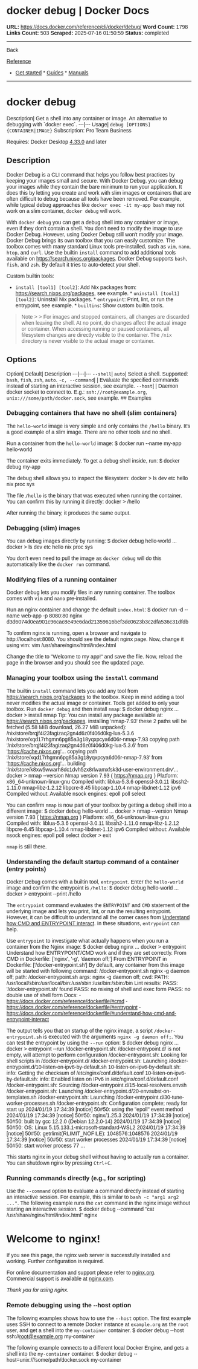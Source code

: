 # docker debug | Docker Docs

**URL:** https://docs.docker.com/reference/cli/docker/debug/
**Word Count:** 1798
**Links Count:** 503
**Scraped:** 2025-07-16 01:50:59
**Status:** completed

---

Back

[Reference](https://docs.docker.com/reference/)

  * [Get started](https://docs.docker.com/get-started/)   * [Guides](https://docs.docker.com/guides/)   * [Manuals](https://docs.docker.com/manuals/)

* * *

# docker debug

Description| Get a shell into any container or image. An alternative to debugging with \`docker exec\`.   ---|---   Usage| `debug [OPTIONS] {CONTAINER|IMAGE}`      Subscription: Pro Team Business

Requires: Docker Desktop [4.33.0](https://docs.docker.com/desktop/release-notes/#4330) and later

## Description

Docker Debug is a CLI command that helps you follow best practices by keeping your images small and secure. With Docker Debug, you can debug your images while they contain the bare minimum to run your application. It does this by letting you create and work with slim images or containers that are often difficult to debug because all tools have been removed. For example, while typical debug approaches like `docker exec -it my-app bash` may not work on a slim container, `docker debug` will work.

With `docker debug` you can get a debug shell into any container or image, even if they don't contain a shell. You don't need to modify the image to use Docker Debug. However, using Docker Debug still won't modify your image. Docker Debug brings its own toolbox that you can easily customize. The toolbox comes with many standard Linux tools pre-installed, such as `vim`, `nano`, `htop`, and `curl`. Use the builtin `install` command to add additional tools available on <https://search.nixos.org/packages>. Docker Debug supports `bash`, `fish`, and `zsh`. By default it tries to auto-detect your shell.

Custom builtin tools:

  * `install [tool1] [tool2]`: Add Nix packages from: <https://search.nixos.org/packages>, see example.   * `uninstall [tool1] [tool2]`: Uninstall Nix packages.   * `entrypoint`: Print, lint, or run the entrypoint, see example.   * `builtins`: Show custom builtin tools.

> Note >  > For images and stopped containers, all changes are discarded when leaving the shell. At no point, do changes affect the actual image or container. When accessing running or paused containers, all filesystem changes are directly visible to the container. The `/nix` directory is never visible to the actual image or container.

## Options

Option| Default| Description   ---|---|---   `--shell`| `auto`| Select a shell. Supported: `bash`, `fish`, `zsh`, `auto`.   `-c, --command`| | Evaluate the specified commands instead of starting an interactive session, see example.   `--host`| | Daemon docker socket to connect to. E.g.: `ssh://root@example.org`, `unix:///some/path/docker.sock`, see example.      ## Examples

### Debugging containers that have no shell \(slim containers\)

The `hello-world` image is very simple and only contains the `/hello` binary. It's a good example of a slim image. There are no other tools and no shell.

Run a container from the `hello-world` image:               $ docker run --name my-app hello-world     

The container exits immediately. To get a debug shell inside, run:               $ docker debug my-app     

The debug shell allows you to inspect the filesystem:               docker > ls     dev  etc  hello  nix  proc  sys     

The file `/hello` is the binary that was executed when running the container. You can confirm this by running it directly:               docker > /hello     

After running the binary, it produces the same output.

### Debugging \(slim\) images

You can debug images directly by running:               $ docker debug hello-world     ...     docker > ls     dev  etc  hello  nix  proc  sys     

You don't even need to pull the image as `docker debug` will do this automatically like the `docker run` command.

### Modifying files of a running container

Docker debug lets you modify files in any running container. The toolbox comes with `vim` and `nano` pre-installed.

Run an nginx container and change the default `index.html`:               $ docker run -d --name web-app -p 8080:80 nginx     d3d6074d0ea901c96cac8e49e6dad21359616bef3dc0623b3c2dfa536c31dfdb     

To confirm nginx is running, open a browser and navigate to http://localhost:8080. You should see the default nginx page. Now, change it using vim:               vim /usr/share/nginx/html/index.html     

Change the title to "Welcome to my app\!" and save the file. Now, reload the page in the browser and you should see the updated page.

### Managing your toolbox using the `install` command

The builtin `install` command lets you add any tool from <https://search.nixos.org/packages> to the toolbox. Keep in mind adding a tool never modifies the actual image or container. Tools get added to only your toolbox. Run `docker debug` and then install `nmap`:               $ docker debug nginx     ...     docker > install nmap     Tip: You can install any package available at: https://search.nixos.org/packages.     installing 'nmap-7.93'     these 2 paths will be fetched (5.58 MiB download, 26.27 MiB unpacked):     /nix/store/brqjf4i23fagizaq2gn4d6z0f406d0kg-lua-5.3.6     /nix/store/xqd17rhgmn6pg85a3g18yqxpcya6d06r-nmap-7.93     copying path '/nix/store/brqjf4i23fagizaq2gn4d6z0f406d0kg-lua-5.3.6' from 'https://cache.nixos.org'...     copying path '/nix/store/xqd17rhgmn6pg85a3g18yqxpcya6d06r-nmap-7.93' from 'https://cache.nixos.org'...     building '/nix/store/k8xw5wwarh8dc1dvh5zx8rlwamxfsk3d-user-environment.drv'...          docker > nmap --version     Nmap version 7.93 ( https://nmap.org )     Platform: x86_64-unknown-linux-gnu     Compiled with: liblua-5.3.6 openssl-3.0.11 libssh2-1.11.0 nmap-libz-1.2.12 libpcre-8.45 libpcap-1.10.4 nmap-libdnet-1.12 ipv6     Compiled without:     Available nsock engines: epoll poll select     

You can confirm `nmap` is now part of your toolbox by getting a debug shell into a different image:               $ docker debug hello-world     ...     docker > nmap --version          Nmap version 7.93 ( https://nmap.org )     Platform: x86_64-unknown-linux-gnu     Compiled with: liblua-5.3.6 openssl-3.0.11 libssh2-1.11.0 nmap-libz-1.2.12 libpcre-8.45 libpcap-1.10.4 nmap-libdnet-1.12 ipv6     Compiled without:     Available nsock engines: epoll poll select          docker > exit     

`nmap` is still there.

### Understanding the default startup command of a container \(entry points\)

Docker Debug comes with a builtin tool, `entrypoint`. Enter the `hello-world` image and confirm the entrypoint is `/hello`:               $ docker debug hello-world     ...     docker > entrypoint --print     /hello     

The `entrypoint` command evaluates the `ENTRYPOINT` and `CMD` statement of the underlying image and lets you print, lint, or run the resulting entrypoint. However, it can be difficult to understand all the corner cases from [Understand how CMD and ENTRYPOINT interact](https://docs.docker.com/reference/dockerfile/#understand-how-cmd-and-entrypoint-interact). In these situations, `entrypoint` can help.

Use `entrypoint` to investigate what actually happens when you run a container from the Nginx image:               $ docker debug nginx     ...     docker > entrypoint     Understand how ENTRYPOINT/CMD work and if they are set correctly.     From CMD in Dockerfile:      ['nginx', '-g', 'daemon off;']          From ENTRYPOINT in Dockerfile:      ['/docker-entrypoint.sh']          By default, any container from this image will be started with following   command:          /docker-entrypoint.sh nginx -g daemon off;          path: /docker-entrypoint.sh     args: nginx -g daemon off;     cwd:     PATH: /usr/local/sbin:/usr/local/bin:/usr/sbin:/usr/bin:/sbin:/bin          Lint results:      PASS: '/docker-entrypoint.sh' found      PASS: no mixing of shell and exec form      PASS: no double use of shell form          Docs:     - https://docs.docker.com/reference/dockerfile/#cmd     - https://docs.docker.com/reference/dockerfile/#entrypoint     - https://docs.docker.com/reference/dockerfile/#understand-how-cmd-and-entrypoint-interact     

The output tells you that on startup of the nginx image, a script `/docker-entrypoint.sh` is executed with the arguments `nginx -g daemon off;`. You can test the entrypoint by using the `--run` option:               $ docker debug nginx     ...     docker > entrypoint --run     /docker-entrypoint.sh: /docker-entrypoint.d/ is not empty, will attempt to perform configuration     /docker-entrypoint.sh: Looking for shell scripts in /docker-entrypoint.d/     /docker-entrypoint.sh: Launching /docker-entrypoint.d/10-listen-on-ipv6-by-default.sh     10-listen-on-ipv6-by-default.sh: info: Getting the checksum of /etc/nginx/conf.d/default.conf     10-listen-on-ipv6-by-default.sh: info: Enabled listen on IPv6 in /etc/nginx/conf.d/default.conf     /docker-entrypoint.sh: Sourcing /docker-entrypoint.d/15-local-resolvers.envsh     /docker-entrypoint.sh: Launching /docker-entrypoint.d/20-envsubst-on-templates.sh     /docker-entrypoint.sh: Launching /docker-entrypoint.d/30-tune-worker-processes.sh     /docker-entrypoint.sh: Configuration complete; ready for start up     2024/01/19 17:34:39 [notice] 50#50: using the "epoll" event method     2024/01/19 17:34:39 [notice] 50#50: nginx/1.25.3     2024/01/19 17:34:39 [notice] 50#50: built by gcc 12.2.0 (Debian 12.2.0-14)     2024/01/19 17:34:39 [notice] 50#50: OS: Linux 5.15.133.1-microsoft-standard-WSL2     2024/01/19 17:34:39 [notice] 50#50: getrlimit(RLIMIT_NOFILE): 1048576:1048576     2024/01/19 17:34:39 [notice] 50#50: start worker processes     2024/01/19 17:34:39 [notice] 50#50: start worker process 77     ...     

This starts nginx in your debug shell without having to actually run a container. You can shutdown nginx by pressing `Ctrl`+`C`.

### Running commands directly \(e.g., for scripting\)

Use the `--command` option to evaluate a command directly instead of starting an interactive session. For example, this is similar to `bash -c "arg1 arg2 ..."`. The following example runs the `cat` command in the nginx image without starting an interactive session.               $ docker debug --command "cat /usr/share/nginx/html/index.html" nginx          <!DOCTYPE html>     <html>     <head>     <title>Welcome to nginx!</title>     <style>     html { color-scheme: light dark; }     body { width: 35em; margin: 0 auto;     font-family: Tahoma, Verdana, Arial, sans-serif; }     </style>     </head>     <body>     <h1>Welcome to nginx!</h1>     <p>If you see this page, the nginx web server is successfully installed and     working. Further configuration is required.</p>          <p>For online documentation and support please refer to     <a href="http://nginx.org/">nginx.org</a>.<br/>     Commercial support is available at     <a href="http://nginx.com/">nginx.com</a>.</p>          <p><em>Thank you for using nginx.</em></p>     </body>     </html>     

### Remote debugging using the --host option

The following examples shows how to use the `--host` option. The first example uses SSH to connect to a remote Docker instance at `example.org` as the `root` user, and get a shell into the `my-container` container.               $ docker debug --host ssh://root@example.org my-container     

The following example connects to a different local Docker Engine, and gets a shell into the `my-container` container.               $ docker debug --host=unix:///some/path/docker.sock my-container